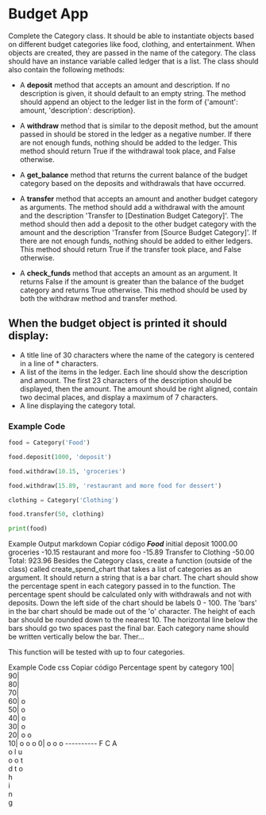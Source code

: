 # Budget App

Complete the Category class. It should be able to instantiate objects based on different budget categories like food, clothing, and entertainment. When objects are created, they are passed in the name of the category. The class should have an instance variable called ledger that is a list. The class should also contain the following methods:

- A **deposit** method that accepts an amount and description. If no description is given, it should default to an empty string. The method should append an object to the ledger list in the form of {'amount': amount, 'description': description}.

- A **withdraw** method that is similar to the deposit method, but the amount passed in should be stored in the ledger as a negative number. If there are not enough funds, nothing should be added to the ledger. This method should return True if the withdrawal took place, and False otherwise.

- A **get_balance** method that returns the current balance of the budget category based on the deposits and withdrawals that have occurred.

- A **transfer** method that accepts an amount and another budget category as arguments. The method should add a withdrawal with the amount and the description 'Transfer to [Destination Budget Category]'. The method should then add a deposit to the other budget category with the amount and the description 'Transfer from [Source Budget Category]'. If there are not enough funds, nothing should be added to either ledgers. This method should return True if the transfer took place, and False otherwise.

- A **check_funds** method that accepts an amount as an argument. It returns False if the amount is greater than the balance of the budget category and returns True otherwise. This method should be used by both the withdraw method and transfer method.

## When the budget object is printed it should display:

- A title line of 30 characters where the name of the category is centered in a line of * characters.
- A list of the items in the ledger. Each line should show the description and amount. The first 23 characters of the description should be displayed, then the amount. The amount should be right aligned, contain two decimal places, and display a maximum of 7 characters.
- A line displaying the category total.

### Example Code

```python
food = Category('Food')

food.deposit(1000, 'deposit')

food.withdraw(10.15, 'groceries')

food.withdraw(15.89, 'restaurant and more food for dessert')

clothing = Category('Clothing')

food.transfer(50, clothing)

print(food)
```
Example Output
markdown
Copiar código
*************Food*************
initial deposit        1000.00
groceries               -10.15
restaurant and more foo -15.89
Transfer to Clothing    -50.00
Total: 923.96
Besides the Category class, create a function (outside of the class) called create_spend_chart that takes a list of categories as an argument. It should return a string that is a bar chart.
The chart should show the percentage spent in each category passed in to the function. The percentage spent should be calculated only with withdrawals and not with deposits. Down the left side of the chart should be labels 0 - 100. The 'bars' in the bar chart should be made out of the 'o' character. The height of each bar should be rounded down to the nearest 10. The horizontal line below the bars should go two spaces past the final bar. Each category name should be written vertically below the bar. Ther...

This function will be tested with up to four categories.

Example Code
css
Copiar código
Percentage spent by category
100|         
 90|         
 80|         
 70|         
 60| o       
 50| o       
 40| o       
 30| o       
 20| o  o    
 10| o  o  o 
  0| o  o  o 
    ----------
     F  C  A  
     o  l  u  
     o  o  t  
     d  t  o  
        h     
        i     
        n     
        g     
